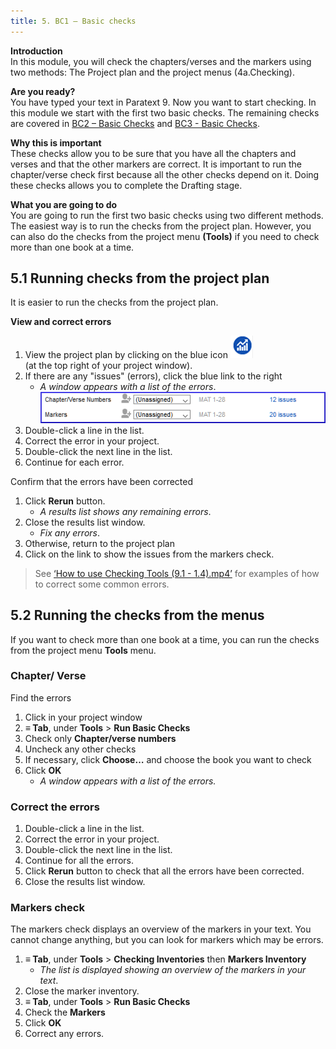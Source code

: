 ```yaml
---
title: 5. BC1 – Basic checks
---
```

**Introduction**  
In this module, you will check the chapters/verses and the markers using two methods: The Project plan and the project menus (4a.Checking).

**Are you ready?**  
You have typed your text in Paratext 9. Now you want to start checking. In this module we start with the first two basic checks. The remaining checks are covered in [BC2 – Basic Checks](../03-Stage-2/12.BC2.md) and [BC3 - Basic Checks](../04-Stage-3/19.BC3.md). 

**Why this is important**  
These checks allow you to be sure that you have all the chapters and verses and that the other markers are correct. It is important to run the chapter/verse check first because all the other checks depend on it. Doing these checks allows you to complete the Drafting stage.

**What you are going to do**  
You are going to run the first two basic checks using two different methods. The easiest way is to run the checks from the project plan. However, you can also do the checks from the project menu **(Tools)** if you need to check more than one book at a time.


## 5.1 Running checks from the project plan
It is easier to run the checks from the project plan.

**View and correct errors**
1.  View the project plan by clicking on the blue icon ![](../media/4b0b6eb237606727f105a01beffe64c2.png)  
    (at the top right of your project window).
1.  If there are any "issues" (errors), click the blue link to the right  
    -  *A window appears with a list of the errors*.  
    ![](../media/9b0bc6de6491c34d3e3dea878411ac11.png)
1.  Double-click a line in the list.
1.  Correct the error in your project.
1.  Double-click the next line in the list.
1.  Continue for each error.

Confirm that the errors have been corrected
1.  Click **Rerun** button.
     - *A results list shows any remaining errors*.
2.  Close the results list window.
     - *Fix any errors*.
3.  Otherwise, return to the project plan
4.  Click on the link to show the issues from the markers check.

> See [‘How to use Checking Tools (9.1 - 1.4).mp4’](https://vimeo.com/461361122) for examples of how to correct some common errors.

## 5.2 Running the checks from the menus
If you want to check more than one book at a time, you can run the checks from the project menu **Tools** menu.

### Chapter/ Verse
Find the errors  
1.  Click in your project window
1.  **≡ Tab**, under **Tools** \> **Run Basic Checks**
1.  Check only **Chapter/verse numbers**
1.  Uncheck any other checks
1.  If necessary, click **Choose…** and choose the book you want to check
1.  Click **OK**  
     -  *A window appears with a list of the errors.*

    
### Correct the errors  
1.  Double-click a line in the list.
1.  Correct the error in your project.
1.  Double-click the next line in the list.
1.  Continue for all the errors.
1.  Click **Rerun** button to check that all the errors have been corrected.
1.  Close the results list window.
 

### Markers check
The markers check displays an overview of the markers in your text. You cannot change anything, but you can look for markers which may be errors.
1.  **≡ Tab**, under **Tools** \> **Checking Inventories** then **Markers Inventory**  
     -  *The list is displayed showing an overview of the markers in your text*.
2.  Close the marker inventory.
3.  **≡ Tab**, under **Tools** \> **Run Basic Checks**
4.  Check the **Markers**
5.  Click **OK**
6.  Correct any errors.
